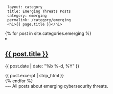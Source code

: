      layout: category
     title: Emerging Threats Posts
     category: emerging
     permalink: /category/emerging
     <h1>{{ page.title }}</h1>
<div class="post-list">
  {% for post in site.categories.emerging %}
    <li>
      <h2 class="post-title"><a href="{{ post.url | relative_url }}">{{ post.title }}</a></h2>
      <p class="post-meta">{{ post.date | date: "%b %-d, %Y" }}</p>
      {{ post.excerpt | strip_html }}
    </li>
  {% endfor %}
</div>
     ---
     All posts about emerging cybersecurity threats.
